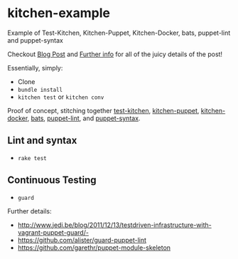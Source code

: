 kitchen-example
===============

Example of Test-Kitchen, Kitchen-Puppet, Kitchen-Docker, bats, puppet-lint and puppet-syntax

Checkout [Blog Post](http://blog.grubernaut.com/kitchen-magic/) and [Further info](http://ehaselwanter.com/en/blog/2014/05/08/using-test-kitchen-with-puppet) for all of the juicy details of the post!


Essentially, simply:
- Clone
- ```bundle install```
- ```kitchen test``` or ```kitchen conv```


Proof of concept, stitching together [test-kitchen](https://github.com/test-kitchen/test-kitchen), [kitchen-puppet](https://github.com/neillturner/kitchen-puppet), [kitchen-docker](https://github.com/portertech/kitchen-docker), [bats](https://github.com/sstephenson/bats), [puppet-lint](http://puppet-lint.com/), and [puppet-syntax](https://github.com/gds-operations/puppet-syntax).


Lint and syntax
---------------

- ```rake test```


Continuous Testing
------------------

- ```guard```

Further details:
- http://www.jedi.be/blog/2011/12/13/testdriven-infrastructure-with-vagrant-puppet-guard/-
- https://github.com/alister/guard-puppet-lint
- https://github.com/garethr/puppet-module-skeleton
